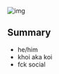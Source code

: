 ![img](https://w.wallhaven.cc/full/rd/wallhaven-rd6pom.png)
## Summary
- he/him
- khoi aka koi
- fck social
